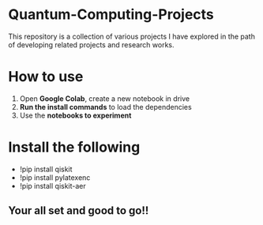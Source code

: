 # Quantum-Computing-Projects
  This repository is a collection of various projects I have explored in the path of developing related projects and research works.

# How to use
1. Open **Google Colab**, create a new notebook in drive
2. **Run the install commands** to load the dependencies
3. Use the **notebooks to experiment**

# Install the following
- !pip install qiskit
- !pip install pylatexenc
- !pip install qiskit-aer

## Your all set and good to go!!


